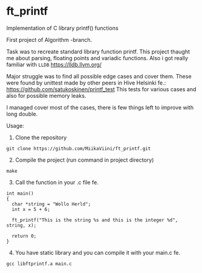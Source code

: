 # ft_printf
Implementation of C library printf() functions

First project of Algorithm -branch.

Task was to recreate standard library function printf.
This project thaught me about parsing, floating points and
variadic functions. Also i got really familiar with `LLDB`
https://lldb.llvm.org/

Major struggle was to find all possible edge cases and cover them.
These were found by unittest made by other peers in Hive Helsinki fe.:
https://github.com/satukoskinen/printf_test
This tests for various cases and also for possible memory leaks.

I managed cover most of the cases, there is few things left to improve
with long double.

Usage:

1. Clone the repository
```
git clone https://github.com/MiikaViini/ft_printf.git
```
2. Compile the project (run command in project directory)
```
make
```
3. Call the function in your .c file fe.
```
int main() 
{
  char *string = "Wollo Herld";
  int x = 5 + 6;
  
  ft_printf("This is the string %s and this is the integer %d", string, x);
  
  return 0;
}
```
4. You have static library and you can compile it with your main.c fe.
```
gcc libftprintf.a main.c
```
